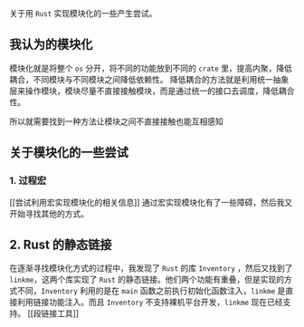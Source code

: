 关于用 `Rust` 实现模块化的一些产生尝试。

## 我认为的模块化

模块化就是将整个 `os` 分开，将不同的功能放到不同的 `crate` 里，提高内聚，降低耦合，不同模块与不同模块之间降低依赖性。 
降低耦合的方法就是利用统一抽象层来操作模块，模块尽量不直接接触模块，而是通过统一的接口去调度，降低耦合性。

所以就需要找到一种方法让模块之间不直接接触也能互相感知

## 关于模块化的一些尝试

### 1. 过程宏
[[尝试利用宏实现模块化的相关信息]]
通过宏实现模块化有了一些障碍，然后我又开始寻找其他的方式。

## 2. Rust 的静态链接
在逐渐寻找模块化方式的过程中，我发现了 `Rust` 的库 `Inventory` ，然后又找到了 `linkme`，这两个库实现了 `Rust` 的静态链接。他们两个功能有重叠，但是实现的方式不同，`Inventory` 利用的是在 `main` 函数之前执行初始化函数注入，`linkme` 是直接利用链接功能注入。而且 `Inventory` 不支持裸机平台开发，`linkme` 现在已经支持。
[[段链接工具]]